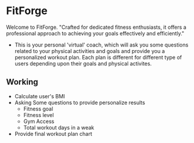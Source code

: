 # FitForge
Welcome to FitForge. "Crafted for dedicated fitness enthusiasts, it offers a professional approach to achieving your goals effectively and efficiently."
- This is your personal 'virtual' coach, which will ask you some questions related to your physical activities and goals and provide you a personalized workout plan. Each plan is different for different type of users depending upon their goals and physical activites. 
## Working

- Calculate user's BMI
- Asking Some questions to provide personalize results
    - Fitness goal
    - Fitness level
    - Gym Access
    - Total workout days in a weak
- Provide final workout plan chart

